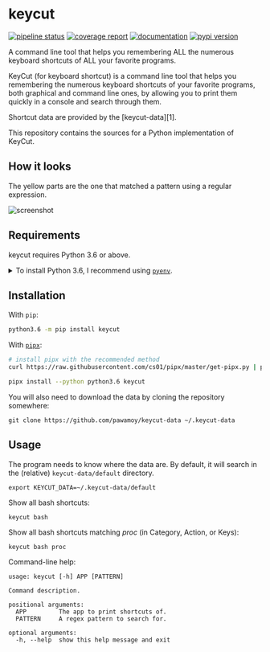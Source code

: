 <!--
IMPORTANT:
  This file is generated from the template at 'scripts/templates/README.md'.
  Please update the template instead of this file.
-->

# keycut
[![pipeline status](https://github.com/pawamoy/keycut/badges/master/pipeline.svg)](https://github.com/pawamoy/keycut/commits/master)
[![coverage report](https://github.com/pawamoy/keycut/badges/master/coverage.svg)](https://github.com/pawamoy/keycut/commits/master)
[![documentation](https://img.shields.io/readthedocs/keycut.svg?style=flat)](https://keycut.readthedocs.io/en/latest/index.html)
[![pypi version](https://img.shields.io/pypi/v/keycut.svg)](https://pypi.org/project/keycut/)

A command line tool that helps you remembering ALL the numerous keyboard shortcuts of ALL your favorite programs.

KeyCut (for keyboard shortcut) is a command line tool
that helps you remembering the numerous keyboard shortcuts
of your favorite programs, both graphical and command line ones,
by allowing you to print them quickly in a console and search through them.

Shortcut data are provided by the [keycut-data][1].

This repository contains the sources for a Python implementation of KeyCut.

[keycut-data]: https://github.com/pawamoy/keycut-data

## How it looks

The yellow parts are the one that matched a pattern using a regular expression.

![screenshot](http://i.imgur.com/ZaqTOUb.png)

## Requirements
keycut requires Python 3.6 or above.

<details>
<summary>To install Python 3.6, I recommend using <a href="https://github.com/pyenv/pyenv"><code>pyenv</code></a>.</summary>

```bash
# install pyenv
git clone https://github.com/pyenv/pyenv ~/.pyenv

# setup pyenv (you should also put these three lines in .bashrc or similar)
export PATH="${HOME}/.pyenv/bin:${PATH}"
export PYENV_ROOT="${HOME}/.pyenv"
eval "$(pyenv init -)"

# install Python 3.6
pyenv install 3.6.8

# make it available globally
pyenv global system 3.6.8
```
</details>

## Installation
With `pip`:
```bash
python3.6 -m pip install keycut
```

With [`pipx`](https://github.com/cs01/pipx):
```bash
# install pipx with the recommended method
curl https://raw.githubusercontent.com/cs01/pipx/master/get-pipx.py | python3

pipx install --python python3.6 keycut
```

You will also need to download the data by cloning the repository somewhere:

```
git clone https://github.com/pawamoy/keycut-data ~/.keycut-data
```

## Usage
The program needs to know where the data are. By default, it will search
in the (relative) `keycut-data/default` directory.

```
export KEYCUT_DATA=~/.keycut-data/default
```

Show all bash shortcuts:

```
keycut bash
```

Show all bash shortcuts matching *proc* (in Category, Action, or Keys):

```
keycut bash proc
```

Command-line help:

```
usage: keycut [-h] APP [PATTERN]

Command description.

positional arguments:
  APP         The app to print shortcuts of.
  PATTERN     A regex pattern to search for.

optional arguments:
  -h, --help  show this help message and exit

```


